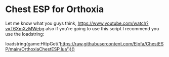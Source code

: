 # Chest ESP for Orthoxia

Let me know what you guys think, 
https://www.youtube.com/watch?v=T6XmXzMWebg
also if you're going to use this script I recommend you use the loadstring:

loadstring(game:HttpGet('https://raw.githubusercontent.com/Elpfa/ChestESP/main/OrthoxiaChestESP.lua'))()
